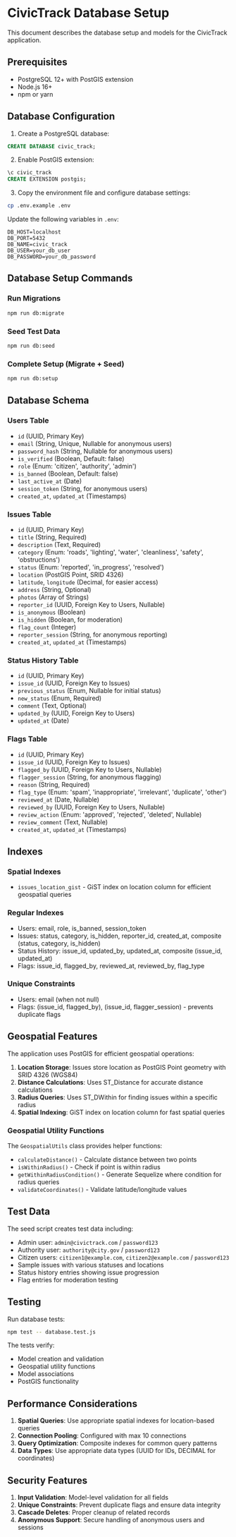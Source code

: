 # CivicTrack Database Setup

This document describes the database setup and models for the CivicTrack application.

## Prerequisites

- PostgreSQL 12+ with PostGIS extension
- Node.js 16+
- npm or yarn

## Database Configuration

1. Create a PostgreSQL database:
```sql
CREATE DATABASE civic_track;
```

2. Enable PostGIS extension:
```sql
\c civic_track
CREATE EXTENSION postgis;
```

3. Copy the environment file and configure database settings:
```bash
cp .env.example .env
```

Update the following variables in `.env`:
```
DB_HOST=localhost
DB_PORT=5432
DB_NAME=civic_track
DB_USER=your_db_user
DB_PASSWORD=your_db_password
```

## Database Setup Commands

### Run Migrations
```bash
npm run db:migrate
```

### Seed Test Data
```bash
npm run db:seed
```

### Complete Setup (Migrate + Seed)
```bash
npm run db:setup
```

## Database Schema

### Users Table
- `id` (UUID, Primary Key)
- `email` (String, Unique, Nullable for anonymous users)
- `password_hash` (String, Nullable for anonymous users)
- `is_verified` (Boolean, Default: false)
- `role` (Enum: 'citizen', 'authority', 'admin')
- `is_banned` (Boolean, Default: false)
- `last_active_at` (Date)
- `session_token` (String, for anonymous users)
- `created_at`, `updated_at` (Timestamps)

### Issues Table
- `id` (UUID, Primary Key)
- `title` (String, Required)
- `description` (Text, Required)
- `category` (Enum: 'roads', 'lighting', 'water', 'cleanliness', 'safety', 'obstructions')
- `status` (Enum: 'reported', 'in_progress', 'resolved')
- `location` (PostGIS Point, SRID 4326)
- `latitude`, `longitude` (Decimal, for easier access)
- `address` (String, Optional)
- `photos` (Array of Strings)
- `reporter_id` (UUID, Foreign Key to Users, Nullable)
- `is_anonymous` (Boolean)
- `is_hidden` (Boolean, for moderation)
- `flag_count` (Integer)
- `reporter_session` (String, for anonymous reporting)
- `created_at`, `updated_at` (Timestamps)

### Status History Table
- `id` (UUID, Primary Key)
- `issue_id` (UUID, Foreign Key to Issues)
- `previous_status` (Enum, Nullable for initial status)
- `new_status` (Enum, Required)
- `comment` (Text, Optional)
- `updated_by` (UUID, Foreign Key to Users)
- `updated_at` (Date)

### Flags Table
- `id` (UUID, Primary Key)
- `issue_id` (UUID, Foreign Key to Issues)
- `flagged_by` (UUID, Foreign Key to Users, Nullable)
- `flagger_session` (String, for anonymous flagging)
- `reason` (String, Required)
- `flag_type` (Enum: 'spam', 'inappropriate', 'irrelevant', 'duplicate', 'other')
- `reviewed_at` (Date, Nullable)
- `reviewed_by` (UUID, Foreign Key to Users, Nullable)
- `review_action` (Enum: 'approved', 'rejected', 'deleted', Nullable)
- `review_comment` (Text, Nullable)
- `created_at`, `updated_at` (Timestamps)

## Indexes

### Spatial Indexes
- `issues_location_gist` - GiST index on location column for efficient geospatial queries

### Regular Indexes
- Users: email, role, is_banned, session_token
- Issues: status, category, is_hidden, reporter_id, created_at, composite (status, category, is_hidden)
- Status History: issue_id, updated_by, updated_at, composite (issue_id, updated_at)
- Flags: issue_id, flagged_by, reviewed_at, reviewed_by, flag_type

### Unique Constraints
- Users: email (when not null)
- Flags: (issue_id, flagged_by), (issue_id, flagger_session) - prevents duplicate flags

## Geospatial Features

The application uses PostGIS for efficient geospatial operations:

1. **Location Storage**: Issues store location as PostGIS Point geometry with SRID 4326 (WGS84)
2. **Distance Calculations**: Uses ST_Distance for accurate distance calculations
3. **Radius Queries**: Uses ST_DWithin for finding issues within a specific radius
4. **Spatial Indexing**: GiST index on location column for fast spatial queries

### Geospatial Utility Functions

The `GeospatialUtils` class provides helper functions:
- `calculateDistance()` - Calculate distance between two points
- `isWithinRadius()` - Check if point is within radius
- `getWithinRadiusCondition()` - Generate Sequelize where condition for radius queries
- `validateCoordinates()` - Validate latitude/longitude values

## Test Data

The seed script creates test data including:
- Admin user: `admin@civictrack.com` / `password123`
- Authority user: `authority@city.gov` / `password123`
- Citizen users: `citizen1@example.com`, `citizen2@example.com` / `password123`
- Sample issues with various statuses and locations
- Status history entries showing issue progression
- Flag entries for moderation testing

## Testing

Run database tests:
```bash
npm test -- database.test.js
```

The tests verify:
- Model creation and validation
- Geospatial utility functions
- Model associations
- PostGIS functionality

## Performance Considerations

1. **Spatial Queries**: Use appropriate spatial indexes for location-based queries
2. **Connection Pooling**: Configured with max 10 connections
3. **Query Optimization**: Composite indexes for common query patterns
4. **Data Types**: Use appropriate data types (UUID for IDs, DECIMAL for coordinates)

## Security Features

1. **Input Validation**: Model-level validation for all fields
2. **Unique Constraints**: Prevent duplicate flags and ensure data integrity
3. **Cascade Deletes**: Proper cleanup of related records
4. **Anonymous Support**: Secure handling of anonymous users and sessions